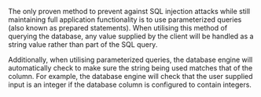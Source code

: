 The only proven method to prevent against SQL injection attacks while
still maintaining full application functionality is to use
parameterized queries (also known as prepared statements). When
utilising this method of querying the database, any value supplied by
the client will be handled as a string value rather than part of the
SQL query.

Additionally, when utilising parameterized queries, the
database engine will automatically check to make sure the string being
used matches that of the column. For example, the database engine will
check that the user supplied input is an integer if the database
column is configured to contain integers.